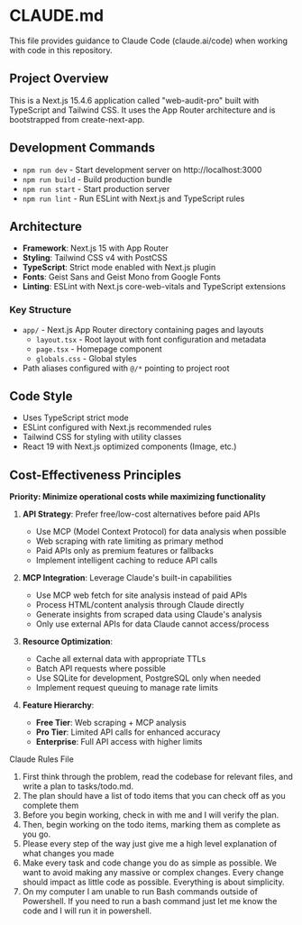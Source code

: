 # CLAUDE.md

This file provides guidance to Claude Code (claude.ai/code) when working with code in this repository.

## Project Overview

This is a Next.js 15.4.6 application called "web-audit-pro" built with TypeScript and Tailwind CSS. It uses the App Router architecture and is bootstrapped from create-next-app.

## Development Commands

- `npm run dev` - Start development server on http://localhost:3000
- `npm run build` - Build production bundle
- `npm run start` - Start production server
- `npm run lint` - Run ESLint with Next.js and TypeScript rules

## Architecture

- **Framework**: Next.js 15 with App Router
- **Styling**: Tailwind CSS v4 with PostCSS
- **TypeScript**: Strict mode enabled with Next.js plugin
- **Fonts**: Geist Sans and Geist Mono from Google Fonts
- **Linting**: ESLint with Next.js core-web-vitals and TypeScript extensions

### Key Structure

- `app/` - Next.js App Router directory containing pages and layouts
  - `layout.tsx` - Root layout with font configuration and metadata
  - `page.tsx` - Homepage component
  - `globals.css` - Global styles
- Path aliases configured with `@/*` pointing to project root

## Code Style

- Uses TypeScript strict mode
- ESLint configured with Next.js recommended rules
- Tailwind CSS for styling with utility classes
- React 19 with Next.js optimized components (Image, etc.)

## Cost-Effectiveness Principles

**Priority: Minimize operational costs while maximizing functionality**

1. **API Strategy**: Prefer free/low-cost alternatives before paid APIs
   - Use MCP (Model Context Protocol) for data analysis when possible
   - Web scraping with rate limiting as primary method
   - Paid APIs only as premium features or fallbacks
   - Implement intelligent caching to reduce API calls

2. **MCP Integration**: Leverage Claude's built-in capabilities
   - Use MCP web fetch for site analysis instead of paid APIs
   - Process HTML/content analysis through Claude directly  
   - Generate insights from scraped data using Claude's analysis
   - Only use external APIs for data Claude cannot access/process

3. **Resource Optimization**:
   - Cache all external data with appropriate TTLs
   - Batch API requests where possible
   - Use SQLite for development, PostgreSQL only when needed
   - Implement request queuing to manage rate limits

4. **Feature Hierarchy**:
   - **Free Tier**: Web scraping + MCP analysis
   - **Pro Tier**: Limited API calls for enhanced accuracy  
   - **Enterprise**: Full API access with higher limits


Claude Rules File


1. First think through the problem, read the codebase for relevant files, and write a plan to tasks/todo.md.
2. The plan should have a list of todo items that you can check off as you complete them
3. Before you begin working, check in with me and I will verify the plan.
4. Then, begin working on the todo items, marking them as complete as you go.
5. Please every step of the way just give me a high level explanation of what changes you made
6. Make every task and code change you do as simple as possible. We want to avoid making any massive or complex changes. Every change should impact as little code as possible. Everything is about simplicity.
7. On my computer I am unable to run Bash commands outside of Powershell. If you need to run a bash command just let me know the code and I will run it in powershell. 